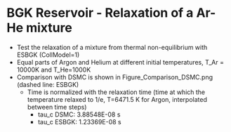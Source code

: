# BGK Reservoir - Relaxation of a Ar-He mixture
* Test the relaxation of a mixture from thermal non-equilibrium with ESBGK (CollModel=1)
* Equal parts of Argon and Helium at different initial temperatures, T_Ar = 10000K and T_He=1000K
* Comparison with DSMC is shown in Figure_Comparison_DSMC.png (dashed line: ESBGK)
  * Time is normalized with the relaxation time (time at which the temperature relaxed to 1/e, T=6471.5 K for Argon, interpolated between time steps)
    * tau_c DSMC: 3.88548E-08 s
    * tau_c ESBGK: 1.23369E-08 s